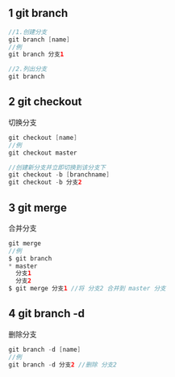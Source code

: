 ## 1 git branch

```java
//1.创建分支
git branch [name]
//例
git branch 分支1

//2.列出分支
git branch 
```

## 2  git checkout

切换分支

```java
git checkout [name]
//例
git checkout master

//创建新分支并立即切换到该分支下
git checkout -b [branchname]
git checkout -b 分支2
```

## 3 git merge

合并分支

```java
git merge 
//例
$ git branch
* master
  分支1
  分支2
$ git merge 分支1 //将 分支2 合并到 master 分支
```

## 4 git branch -d

删除分支

```java
git branch -d [name]
//例
git branch -d 分支2 //删除 分支2
```



